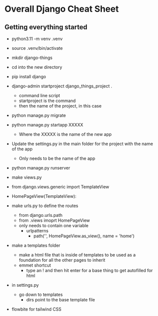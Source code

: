 # Overall Django Cheat Sheet

## Getting everything started

* python3.11 -m venv .venv
* source .venv/bin/activate
* mkdir django-things
* cd into the new directory
* pip install django
* django-admin startproject django_things_project .
  * command line script
  * startproject is the command
  * then the name of the project, in this case
* python manage.py migrate
* python manage.py startapp XXXXX
  * Where the XXXXX is the name of the new app
* Update the settings.py in the main folder for the project with the name of the app
  * Only needs to be the name of the app

* python manage.py runserver

* make views.py
* from django.views.generic import TemplateView
* HomePageView(TemplateView):
* make urls.py to define the routes
  * from django.urls.path
  * from .views imoprt HomePageView
  * only needs to contain one variable
    * urlpatterns
      * path('', HomePageView.as_view(), name = 'home')
* make a templates folder
  * make a html file that is inside of templates to be used as a foundation for all the other pages to inherit
  * emmet shortcut
    * type an ! and then hit enter for a base thing to get autofilled for html

* in settings.py
  * go down to templates
    * dirs point to the base template file

* flowbite for tailwind CSS
